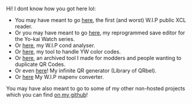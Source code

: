 Hi! I dont know how you got here lol:

* You may have meant to go [here](/yw-xcl/), the first (and worst) W.I.P public XCL reader.
* Or you may have meant to go [here](/yw-saveedit/), my reprogrammed save editor for the Yo-kai Watch series.
* Or [here](/yw-cond/), my W.I.P cond analyser.
* Or [here](/yw-color), my tool to handle YW color codes.
* Or [here](/QRTool), an archived tool I made for modders and people wanting to duplicate QR Codes.
* Or even [here](/qrbel/)! My infinite QR generator (Library of QRbel).
* Or [here](/yw-mapenvcon) My W.I.P mapenv converter.

You may have also meant to go to some of my other non-hosted projects which you can find [on my github](https://github.com/n123git)!
